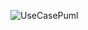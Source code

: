 ![UseCasePuml](//www.plantuml.com/plantuml/png/fL9Fwnen4BtdKyonluDwBo9AiU2X8DhskapZR3QOJPR9R4NQVlScQx2os2BRasRUdxoNsNKKPEbRfyIA8_WI2JH6WfD5mzWgHxM0161h6abJ9YqsU1NFrdUO6D2XFgEXeroJFiCAjGJELbp-xhmGkw3xT2YZZrOynLXzvYI_4u_4twscQhl7QnbjzhlgKn-jhWwaGql-X3d00rgiHdXEWjuuWcEevO9Cy4F1a0fcCtYtwQK9REF0NXp8s2Wy7DuKF2P-XJvgCoW-1Ez92qYUMMyoxx7VGCg_qX34_blKRBjY-BVMW-QhfGkq6GJEu1sDHJb-aR6sus0uuP26NNDDHkXoJEjBp57xdwlRCXKyQGNB-RpufdiGQWuj8CGMMU22efj5VOjpqn2_mNjOBgtNhZ_HQgNWNwzR_CVNJl7OvbP9-wTpG-Ya0HFGnGcEhxpcLDVd-vtgLZRm_txFlzYnZ_gbrkcIldM_0G00)
